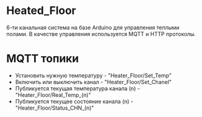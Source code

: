 # Heated_Floor
6-ти канальная система на базе Arduino для управления теплыми полами.
В качестве управления используется MQTT и HTTP протоколы.

# MQTT топики

- Установить нужную температуру - "Heater_Floor/Set_Temp"
- Включить или выключить канал - "Heater_Floor/Set_Chanel"
- Публикуется текущая температура канала (n) - "Heater_Floor/Real_Temp_(n)"
- Публикуется текущее состояние канала (n) - "Heater_Floor/Status_CHN_(n)"
